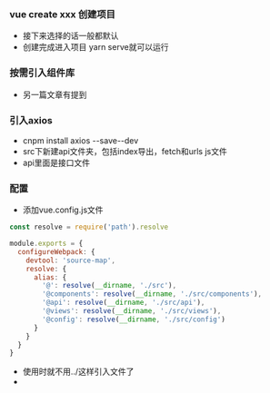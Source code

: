 ### vue create xxx 创建项目 
* 接下来选择的话一般都默认
* 创建完成进入项目 yarn serve就可以运行
### 按需引入组件库
* 另一篇文章有提到
### 引入axios
* cnpm install axios --save--dev
* src下新建api文件夹，包括index导出，fetch和urls js文件
* api里面是接口文件
### 配置
* 添加vue.config.js文件
```javaScript
const resolve = require('path').resolve

module.exports = {
  configureWebpack: {
    devtool: 'source-map',
    resolve: {
      alias: {
        '@': resolve(__dirname, './src'),
        '@components': resolve(__dirname, './src/components'),
        '@api': resolve(__dirname, './src/api'),
        '@views': resolve(__dirname, './src/views'),
        '@config': resolve(__dirname, './src/config')
      }
    }
  }
}

```
* 使用时就不用../这样引入文件了
* 